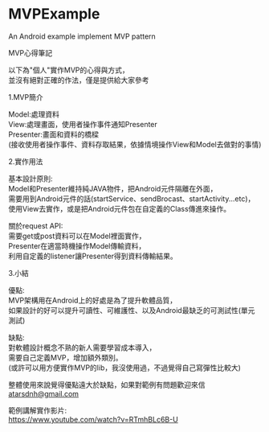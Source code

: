 # MVPExample
An Android example implement MVP pattern

MVP心得筆記</br>

以下為"個人"實作MVP的心得與方式，</br>
並沒有絕對正確的作法，僅是提供給大家參考</br>

1.MVP簡介</br>

Model:處理資料</br>
View:處理畫面，使用者操作事件通知Presenter</br>
Presenter:畫面和資料的橋樑</br>
(接收使用者操作事件、資料存取結果，依據情境操作View和Model去做對的事情)

2.實作用法</br>

基本設計原則:</br>
Model和Presenter維持純JAVA物件，把Android元件隔離在外面，</br>
需要用到Android元件的話(startService、sendBrocast、startActivity...etc)，</br>
使用View去實作，或是把Android元件包在自定義的Class傳進來操作。</br>

關於request API:</br>
需要get或post資料可以在Model裡面實作，</br>
Presenter在適當時機操作Model傳輸資料，</br>
利用自定義的listener讓Presenter得到資料傳輸結果。</br>

3.小結</br>

優點:</br>
MVP架構用在Android上的好處是為了提升軟體品質，</br>
如果設計的好可以提升可讀性、可維護性、以及Android最缺乏的可測試性(單元測試)</br>

缺點:</br>
對軟體設計概念不熟的新人需要學習成本導入，</br>
需要自己定義MVP，增加額外類別。</br>
(或許可以用方便實作MVP的lib，我沒使用過，不過覺得自己寫彈性比較大)</br>

整體使用來說覺得優點遠大於缺點，如果對範例有問題歡迎來信</br>
atarsdnh@gmail.com</br>

範例講解實作影片:</br>
https://www.youtube.com/watch?v=RTmhBLc6B-U</br>
